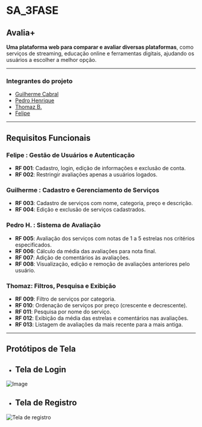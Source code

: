 # SA_3FASE

## **Avalia+**
**Uma plataforma web para comparar e avaliar diversas plataformas**, como serviços de streaming, educação online e ferramentas digitais, ajudando os usuários a escolher a melhor opção.

---

### **Integrantes do projeto**

- [Guilherme Cabral](https://github.com/guilhxrme05)
- [Pedro Henrique](https://github.com/phenrique180)
- [Thomaz B.](https://github.com/T0MMY-z)
- [Felipe](https://github.com/felipewnoob)

---

## **Requisitos Funcionais**

### Felipe : Gestão de Usuários e Autenticação
- **RF 001**: Cadastro, login, edição de informações e exclusão de conta.
- **RF 002**: Restringir avaliações apenas a usuários logados.

### Guilherme : Cadastro e Gerenciamento de Serviços
- **RF 003**: Cadastro de serviços com nome, categoria, preço e descrição.
- **RF 004**: Edição e exclusão de serviços cadastrados.

### Pedro H. : Sistema de Avaliação
- **RF 005**: Avaliação dos serviços com notas de 1 a 5 estrelas nos critérios especificados.
- **RF 006**: Cálculo da média das avaliações para nota final.
- **RF 007**: Adição de comentários às avaliações.
- **RF 008**: Visualização, edição e remoção de avaliações anteriores pelo usuário.

### Thomaz: Filtros, Pesquisa e Exibição
- **RF 009**: Filtro de serviços por categoria.
- **RF 010**: Ordenação de serviços por preço (crescente e decrescente).
- **RF 011**: Pesquisa por nome do serviço.
- **RF 012**: Exibição da média das estrelas e comentários nas avaliações.
- **RF 013**: Listagem de avaliações da mais recente para a mais antiga.

---

## **Protótipos de Tela**

- ## **Tela de Login**
![Image](https://github.com/user-attachments/assets/49c1ecb1-e92a-401f-8bfc-d3f65eaabc1b)

- ## **Tela de Registro**
![Tela de registro](https://github.com/user-attachments/assets/9102a0e2-2ba9-4d5b-a937-d8e9fafee0b9)

